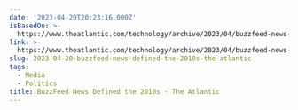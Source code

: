 ```yaml
---
date: '2023-04-20T20:23:16.000Z'
isBasedOn: >-
  https://www.theatlantic.com/technology/archive/2023/04/buzzfeed-news-end-political-influence-cultural-impact/673803/
link: >-
  https://www.theatlantic.com/technology/archive/2023/04/buzzfeed-news-end-political-influence-cultural-impact/673803/
slug: 2023-04-20-buzzfeed-news-defined-the-2010s-the-atlantic
tags:
  - Media
  - Politics
title: BuzzFeed News Defined the 2010s - The Atlantic
---
```


